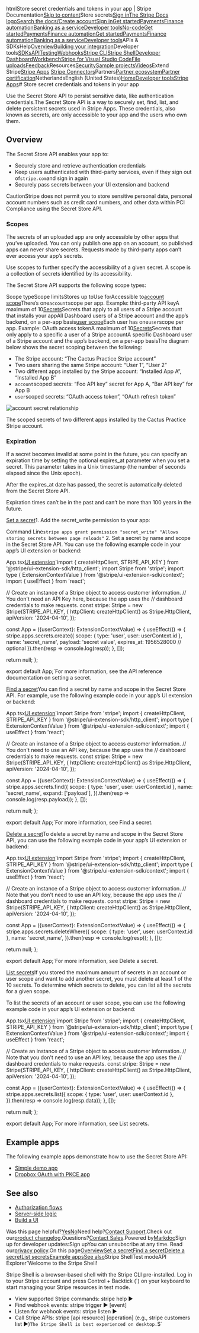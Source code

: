 htmlStore secret credentials and tokens in your app | Stripe Documentation[Skip to content](#main-content)Store secrets[Sign in](https://dashboard.stripe.com/login?redirect=https%3A%2F%2Fdocs.stripe.com%2Fstripe-apps%2Fstore-secrets)[The Stripe Docs logo](/)[Search the docs/](#)[Create account](https://dashboard.stripe.com/register)[Sign in](https://dashboard.stripe.com/login?redirect=https%3A%2F%2Fdocs.stripe.com%2Fstripe-apps%2Fstore-secrets)[Get started](/get-started)[Payments](/payments)[Finance automation](/finance-automation)[Banking as a service](/financial-services)[Developer tools](/development)[No-code](/no-code)[Get started](/get-started)[Payments](/payments)[Finance automation](/finance-automation)[](#)[Get started](/get-started)[Payments](/payments)[Finance automation](/finance-automation)[Banking as a service](/financial-services)[Developer tools](/development)[](#)APIs & SDKsHelp[Overview](/docs/development)[Building your integration](#)Developer tools[SDKs](#)[API](#)[Testing](#)[Webhooks](#)[Stripe CLI](#)[Stripe Shell](#)[Developer Dashboard](#)[Workbench](#)[Stripe for Visual Studio Code](/docs/stripe-vscode)[File uploads](/docs/file-upload)[Feedback](/docs/dev-tools-csat)Resources[Security](#)[Sample projects](#)[Videos](#)Extend Stripe[Stripe Apps](#)
[Stripe Connectors](#)Partners[Partner ecosystem](/docs/partners)[Partner certification](/docs/partners/training-and-certification)NetherlandsEnglish (United States)[](#)[](#)[Home](/docs)[Developer tools](/docs/development)[Stripe Apps](/docs/stripe-apps)# Store secret credentials and tokens in your app

Use the Secret Store API to persist sensitive data, like authentication credentials.The Secret Store API is a way to securely set, find, list, and delete persistent secrets used in Stripe Apps. These credentials, also known as secrets, are only accessible to your app and the users who own them.

## Overview

The Secret Store API enables your app to:

- Securely store and retrieve authentication credentials
- Keep users authenticated with third-party services, even if they sign out of`stripe.com`and sign in again
- Securely pass secrets between your UI extension and backend

CautionStripe does not permit you to store sensitive personal data, personal account numbers such as credit card numbers, and other data within PCI Compliance using the Secret Store API.

### Scopes

The secrets of an uploaded app are only accessible by other apps that you’ve uploaded. You can only publish one app on an account, so published apps can never share secrets. Requests made by third-party apps can’t ever access your app’s secrets.

Use scopes to further specify the accessibility of a given secret. A scope is a collection of secrets identified by its accessibility.

The Secret Store API supports the following scope types:

Scope typeScope limitsStores up toUse forAccessible to[account scope](/api/apps/secret_store/secret_resource#secret_object-scope)There’s one`account`scope per app. Example: third-party API keyA maximum of 10[Secrets](/api/apps/secret_store/secret_resource)Secrets that apply to all users of a Stripe account that installs your appAll Dashboard users of a Stripe account and the app’s backend, on a per-app basis[user scope](/api/apps/secret_store/secret_resource#secret_object-scope)Each user has one`user`scope per app. Example: OAuth access tokenA maximum of 10[Secrets](/api/apps/secret_store/secret_resource)Secrets that only apply to a specific a user of a Stripe accountA specific Dashboard user of a Stripe account and the app’s backend, on a per-app basisThe diagram below shows the secret scoping between the following:

- The Stripe account: “The Cactus Practice Stripe account”
- Two users sharing the same Stripe account: “User 1”, “User 2”
- Two different apps installed by the Stripe account: “Installed App A”, “Installed App B”
- `account`scoped secrets: “Foo API key” secret for App A, “Bar API key” for App B
- `user`scoped secrets: “OAuth access token”, “OAuth refresh token”

![account secret relationship](https://b.stripecdn.com/docs-statics-srv/assets/secret_scoping_diagram.32c3c7d35e007d261389cf593bec470f.png)

The scoped secrets of two different apps installed by the Cactus Practice Stripe account.

### Expiration

If a secret becomes invalid at some point in the future, you can specify an expiration time by setting the optional expires_at parameter when you set a secret. This parameter takes in a Unix timestamp (the number of seconds elapsed since the Unix epoch).

After the expires_at date has passed, the secret is automatically deleted from the Secret Store API.

Expiration times can’t be in the past and can’t be more than 100 years in the future.

[Set a secret](#set-a-secret)1. Add the secret_write permission to your app:

Command Line`stripe apps grant permission "secret_write" "Allows storing secrets between page reloads"`
2. Set a secret by name and scope in the Secret Store API. You can use the following example code in your app’s UI extension or backend:

App.tsx[UI extension](#)`import { createHttpClient, STRIPE_API_KEY } from '@stripe/ui-extension-sdk/http_client';
import Stripe from 'stripe';
import type { ExtensionContextValue } from '@stripe/ui-extension-sdk/context';
import { useEffect } from 'react';

// Create an instance of a Stripe object to access customer information.
// You don't need an API Key here, because the app uses the
// dashboard credentials to make requests.
const stripe: Stripe = new Stripe(STRIPE_API_KEY, {
  httpClient: createHttpClient() as Stripe.HttpClient,
  apiVersion: '2024-04-10',
});

const App = ({userContext}: ExtensionContextValue) => {
  useEffect(() => {
    stripe.apps.secrets.create({
      scope: { type: 'user', user: userContext.id },
      name: 'secret_name',
      payload: 'secret value',
      expires_at: 1956528000  // optional
    }).then(resp => console.log(resp));
  }, []);

  return null;
};

export default App;`For more information, see the API reference documentation on setting a secret.



[Find a secret](#find-a-secret)You can find a secret by name and scope in the Secret Store API. For example, use the following example code in your app’s UI extension or backend:

App.tsx[UI extension](#)`import Stripe from 'stripe';
import { createHttpClient, STRIPE_API_KEY } from '@stripe/ui-extension-sdk/http_client';
import type { ExtensionContextValue } from '@stripe/ui-extension-sdk/context';
import { useEffect } from 'react';

// Create an instance of a Stripe object to access customer information.
// You don't need to use an API key, because the app uses the
// dashboard credentials to make requests.
const stripe: Stripe = new Stripe(STRIPE_API_KEY, {
  httpClient: createHttpClient() as Stripe.HttpClient,
  apiVersion: '2024-04-10',
});

const App = ({userContext}: ExtensionContextValue) => {
  useEffect(() => {
    stripe.apps.secrets.find({
      scope: { type: 'user', user: userContext.id },
      name: 'secret_name',
      expand: ['payload'],
    }).then(resp => console.log(resp.payload));
  }, []);

  return null;
};

export default App;`For more information, see Find a secret.

[Delete a secret](#delete-a-secret)To delete a secret by name and scope in the Secret Store API, you can use the following example code in your app’s UI extension or backend:

App.tsx[UI extension](#)`import Stripe from 'stripe';
import { createHttpClient, STRIPE_API_KEY } from '@stripe/ui-extension-sdk/http_client';
import type { ExtensionContextValue } from '@stripe/ui-extension-sdk/context';
import { useEffect } from 'react';

// Create an instance of a Stripe object to access customer information.
// Note that you don't need to use an API key, because the app uses the
// dashboard credentials to make requests.
const stripe: Stripe = new Stripe(STRIPE_API_KEY, {
  httpClient: createHttpClient() as Stripe.HttpClient,
  apiVersion: '2024-04-10',
});

const App = ({userContext}: ExtensionContextValue) => {
  useEffect(() => {
    stripe.apps.secrets.deleteWhere({
      scope: { type: 'user', user: userContext.id },
      name: 'secret_name',
    }).then(resp => console.log(resp));
  }, []);

  return null;
};

export default App;`For more information, see Delete a secret.

[List secrets](#list-secrets)If you stored the maximum amount of secrets in an account or user scope and want to add another secret, you must delete at least 1 of the 10 secrets. To determine which secrets to delete, you can list all the secrets for a given scope.

To list the secrets of an account or user scope, you can use the following example code in your app’s UI extension or backend:

App.tsx[UI extension](#)`import Stripe from 'stripe';
import { createHttpClient, STRIPE_API_KEY } from '@stripe/ui-extension-sdk/http_client';
import type { ExtensionContextValue } from '@stripe/ui-extension-sdk/context';
import { useEffect } from 'react';

// Create an instance of a Stripe object to access customer information.
// Note that you don't need to use an API key, because the app uses the
// dashboard credentials to make requests.
const stripe: Stripe = new Stripe(STRIPE_API_KEY, {
  httpClient: createHttpClient() as Stripe.HttpClient,
  apiVersion: '2024-04-10',
});

const App = ({userContext}: ExtensionContextValue) => {
  useEffect(() => {
    stripe.apps.secrets.list({
      scope: { type: 'user', user: userContext.id },
    }).then(resp => console.log(resp.data));
  }, []);

  return null;
};

export default App;`For more information, see List secrets.

## Example apps

The following example apps demonstrate how to use the Secret Store API:

- [Simple demo app](https://github.com/stripe/stripe-apps/tree/master/examples/secret-store)
- [Dropbox OAuth with PKCE app](https://github.com/stripe/stripe-apps/tree/master/examples/dropbox-oauth-pkce)

## See also

- [Authorization flows](/stripe-apps/pkce-oauth-flow)
- [Server-side logic](/stripe-apps/build-backend)
- [Build a UI](/stripe-apps/build-ui)

Was this page helpful?[Yes](#)[No](#)Need help?[Contact Support](https://support.stripe.com/).Check out our[product changelog](https://stripe.com/blog/changelog).Questions?[Contact Sales](https://stripe.com/contact/sales).Powered by[Markdoc](https://markdoc.dev)Sign up for developer updates:Sign upYou can unsubscribe at any time. Read our[privacy policy](https://stripe.com/privacy).On this page[Overview](#overview)[Set a secret](#set-a-secret)[Find a secret](#find-a-secret)[Delete a secret](#delete-a-secret)[List secrets](#list-secrets)[Example apps](#example-apps)[See also](#see-also)Stripe ShellTest modeAPI Explorer[](https://stripe.com/docs/stripe-cli#install)`Welcome to the Stripe Shell!

Stripe Shell is a browser-based shell with the Stripe CLI pre-installed. Log in to your
Stripe account and press Control + Backtick (`) on your keyboard to start managing your Stripe
resources in test mode.

- View supported Stripe commands: stripe help ▶️
- Find webhook events: stripe trigger ▶️ [event]
- Listen for webhook events: stripe listen ▶
- Call Stripe APIs: stripe [api resource] [operation] (e.g., stripe customers list ▶️)`The Stripe Shell is best experienced on desktop.`$`